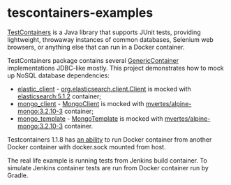 tescontainers-examples
=========

[TestContainers](https://www.testcontainers.org/) is a Java library that supports JUnit tests, providing lightweight, throwaway instances of common databases, Selenium web browsers, or anything else that can run in a Docker container.

TestContainers package contains several [GenericContainer](https://github.com/testcontainers/testcontainers-java/blob/master/core/src/main/java/org/testcontainers/containers/GenericContainer.java) implementations JDBC-like mostly. This project demonstrates how to mock up NoSQL database dependencies:

* [elastic_client](elastic_client) - [org.elasticsearch.client.Client](https://www.elastic.co/guide/en/elasticsearch/client/java-api/current/client.html) is mocked with [elasticsearch:5.1.2](https://hub.docker.com/_/elasticsearch/) container;
* [mongo_client](mongo_client) - [MongoClient](http://api.mongodb.com/java/current/com/mongodb/MongoClient.html) is mocked with [mvertes/alpine-mongo:3.2.10-3](https://hub.docker.com/r/mvertes/alpine-mongo/) container;
* [mongo_template](mongo_template) - [MongoTemplate](http://docs.spring.io/spring-data/mongodb/docs/current/api/org/springframework/data/mongodb/core/MongoTemplate.html) is mocked with [mvertes/alpine-mongo:3.2.10-3](https://hub.docker.com/r/mvertes/alpine-mongo/) container.

Testcontainers 1.1.8 has [an ability](https://github.com/testcontainers/testcontainers-java/pull/267) to run Docker container from another Docker container with docker.sock mounted from host.

The real life example is running tests from Jenkins build container. To simulate Jenkins container tests are run from Docker container run by Gradle.
